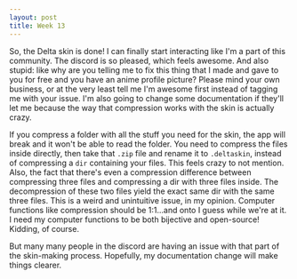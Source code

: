 ```yaml
---
layout: post
title: Week 13
---
```

So, the Delta skin is done! I can finally start interacting like I'm a part of this community. The discord is so pleased, which feels awesome. And also stupid: like why are you telling me to fix this thing that I made and gave to you for free and you have an anime profile picture? Please mind your own business, or at the very least tell me I'm awesome first instead of tagging me with your issue. I'm also going to change some documentation if they'll let me because the way that compression works with the skin is actually crazy. 
<!--more-->
If you compress a folder with all the stuff you need for the skin, the app will break and it won't be able to read the folder. You need to compress the files inside directly, then take that `.zip` file and rename it to `.deltaskin`, instead of compressing a `dir` containing your files. This feels crazy to not mention. Also, the fact that there's even a compression difference between compressing three files and compressing a dir with three files inside. The decompression of these two files yield the exact same dir with the same three files. This is a weird and unintuitive issue, in my opinion. Computer functions like compression should be 1:1...and onto I guess while we're at it. I need my computer functions to be both bijective and open-source! Kidding, of course. 

But many many people in the discord are having an issue with that part of the skin-making process. Hopefully, my documentation change will make things clearer. 